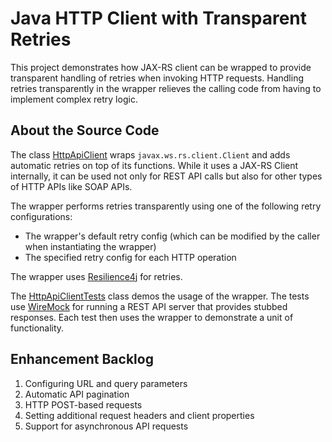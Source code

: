 # Java HTTP Client with Transparent Retries

This project demonstrates how JAX-RS client can be wrapped to provide transparent handling of retries when invoking HTTP requests. Handling retries transparently in the wrapper relieves the calling code from having to implement complex retry logic. 

## About the Source Code

The class [HttpApiClient](https://github.com/ravisharda/rest-client-with-retries-demo/blob/main/src/main/java/org/example/rs/http/retryingclient/HttpApiClient.java) wraps `javax.ws.rs.client.Client` and adds automatic retries on top of its functions. While it uses a JAX-RS Client internally, it can be used not only for REST API calls but also for other types of HTTP APIs like SOAP APIs. 

The wrapper performs retries transparently using one of the following retry configurations: 

* The wrapper's default retry config (which can be modified by the caller when instantiating the wrapper)
* The specified retry config for each HTTP operation

The wrapper uses [Resilience4j](https://resilience4j.readme.io/docs/retry) for retries. 

The [HttpApiClientTests](https://github.com/ravisharda/rest-client-with-retries-demo/blob/main/src/test/java/org/example/rs/http/retryingclient/HttpApiClientTests.java) class demos the usage of the wrapper. The tests use [WireMock](http://wiremock.org/) for running a REST API server that provides stubbed responses. 
Each test then uses the wrapper to demonstrate a unit of functionality. 

## Enhancement Backlog

1. Configuring URL and query parameters 
2. Automatic API pagination
3. HTTP POST-based requests
4. Setting additional request headers and client properties
5. Support for asynchronous API requests
